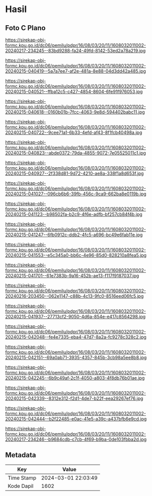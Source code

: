 # Hasil

## Foto C Plano

https://sirekap-obj-formc.kpu.go.id/dc06/pemilu/pdpr/16/08/03/20/11/1608032011002-20240217-234245--83bd9288-fa24-49fd-8142-53ed2a78a219.jpg

https://sirekap-obj-formc.kpu.go.id/dc06/pemilu/pdpr/16/08/03/20/11/1608032011002-20240215-040419--5a7a7ee7-af2e-481a-8e88-04d3dd42a485.jpg

https://sirekap-obj-formc.kpu.go.id/dc06/pemilu/pdpr/16/08/03/20/11/1608032011002-20240215-040521--ffba12c5-c427-4854-8604-6fe91f976053.jpg

https://sirekap-obj-formc.kpu.go.id/dc06/pemilu/pdpr/16/08/03/20/11/1608032011002-20240215-040618--0160b01b-7fcc-4063-9e8d-594402babc11.jpg

https://sirekap-obj-formc.kpu.go.id/dc06/pemilu/pdpr/16/08/03/20/11/1608032011002-20240215-040722--9cee71a1-6b33-4efd-af43-8f1fcb40498a.jpg

https://sirekap-obj-formc.kpu.go.id/dc06/pemilu/pdpr/16/08/03/20/11/1608032011002-20240215-040823--abde0372-79da-4855-9072-7e05525011c1.jpg

https://sirekap-obj-formc.kpu.go.id/dc06/pemilu/pdpr/16/08/03/20/11/1608032011002-20240215-040927--2f338d81-9d72-4210-ae8a-338f1a8d653f.jpg

https://sirekap-obj-formc.kpu.go.id/dc06/pemilu/pdpr/16/08/03/20/11/1608032011002-20240215-041027--096cb6b6-39fb-456c-9ca9-662ba8e0119b.jpg

https://sirekap-obj-formc.kpu.go.id/dc06/pemilu/pdpr/16/08/03/20/11/1608032011002-20240215-041123--b98502fa-b2c9-4f6e-adfb-bf257cb84f4b.jpg

https://sirekap-obj-formc.kpu.go.id/dc06/pemilu/pdpr/16/08/03/20/11/1608032011002-20240215-041247--6fb0912c-ddb2-4fc5-a696-bc49e6fab11e.jpg

https://sirekap-obj-formc.kpu.go.id/dc06/pemilu/pdpr/16/08/03/20/11/1608032011002-20240215-041553--e5c345a0-bb6c-4e96-85d0-828210a8fea5.jpg

https://sirekap-obj-formc.kpu.go.id/dc06/pemilu/pdpr/16/08/03/20/11/1608032011002-20240215-041701--61e7383b-9a16-452b-ae13-f117f9187037.jpg

https://sirekap-obj-formc.kpu.go.id/dc06/pemilu/pdpr/16/08/03/20/11/1608032011002-20240216-203450--062e1147-c88b-4c13-9fc0-8516eed06fc5.jpg

https://sirekap-obj-formc.kpu.go.id/dc06/pemilu/pdpr/16/08/03/20/11/1608032011002-20240215-041937--27713cf2-9050-4d6a-854e-e417c8564298.jpg

https://sirekap-obj-formc.kpu.go.id/dc06/pemilu/pdpr/16/08/03/20/11/1608032011002-20240215-042048--fe4e7335-eba4-47d7-8a2a-fc9278c328c2.jpg

https://sirekap-obj-formc.kpu.go.id/dc06/pemilu/pdpr/16/08/03/20/11/1608032011002-20240215-042151--69a0ab71-3935-4357-845b-3cb98a5ee8b8.jpg

https://sirekap-obj-formc.kpu.go.id/dc06/pemilu/pdpr/16/08/03/20/11/1608032011002-20240215-042245--6b9c49af-2c1f-4050-a803-4f8db76b01ae.jpg

https://sirekap-obj-formc.kpu.go.id/dc06/pemilu/pdpr/16/08/03/20/11/1608032011002-20240215-042339--8312e312-f2d1-4de7-b22f-eea29267ef76.jpg

https://sirekap-obj-formc.kpu.go.id/dc06/pemilu/pdpr/16/08/03/20/11/1608032011002-20240215-042444--b2f22485-e0ac-41e5-a39c-a437bfb6e9cd.jpg

https://sirekap-obj-formc.kpu.go.id/dc06/pemilu/pdpr/16/08/03/20/11/1608032011002-20240217-234246--b9684cdb-c7cb-4f69-b9ba-0de103fbba2d.jpg


## Metadata

| Key        | Value               |
| ---------- | ------------------- |
| Time Stamp | 2024-03-01 22:03:49 |
| Kode Dapil | 1602                |




